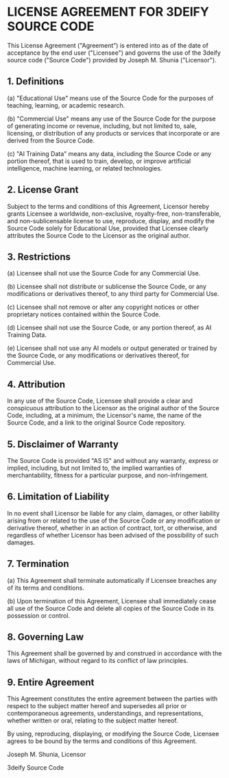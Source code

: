 # LICENSE AGREEMENT FOR 3DEIFY SOURCE CODE

This License Agreement ("Agreement") is entered into as of the date of acceptance by the end user ("Licensee") and governs the use of the 3deify source code ("Source Code") provided by Joseph M. Shunia ("Licensor").

## 1. Definitions

(a) "Educational Use" means use of the Source Code for the purposes of teaching, learning, or academic research.

(b) "Commercial Use" means any use of the Source Code for the purpose of generating income or revenue, including, but not limited to, sale, licensing, or distribution of any products or services that incorporate or are derived from the Source Code.

(c) "AI Training Data" means any data, including the Source Code or any portion thereof, that is used to train, develop, or improve artificial intelligence, machine learning, or related technologies.

## 2. License Grant

Subject to the terms and conditions of this Agreement, Licensor hereby grants Licensee a worldwide, non-exclusive, royalty-free, non-transferable, and non-sublicensable license to use, reproduce, display, and modify the Source Code solely for Educational Use, provided that Licensee clearly attributes the Source Code to the Licensor as the original author.

## 3. Restrictions

(a) Licensee shall not use the Source Code for any Commercial Use.

(b) Licensee shall not distribute or sublicense the Source Code, or any modifications or derivatives thereof, to any third party for Commercial Use.

(c) Licensee shall not remove or alter any copyright notices or other proprietary notices contained within the Source Code.

(d) Licensee shall not use the Source Code, or any portion thereof, as AI Training Data.

(e) Licensee shall not use any AI models or output generated or trained by the Source Code, or any modifications or derivatives thereof, for Commercial Use.

## 4. Attribution

In any use of the Source Code, Licensee shall provide a clear and conspicuous attribution to the Licensor as the original author of the Source Code, including, at a minimum, the Licensor's name, the name of the Source Code, and a link to the original Source Code repository.

## 5. Disclaimer of Warranty

The Source Code is provided "AS IS" and without any warranty, express or implied, including, but not limited to, the implied warranties of merchantability, fitness for a particular purpose, and non-infringement.

## 6. Limitation of Liability

In no event shall Licensor be liable for any claim, damages, or other liability arising from or related to the use of the Source Code or any modification or derivative thereof, whether in an action of contract, tort, or otherwise, and regardless of whether Licensor has been advised of the possibility of such damages.

## 7. Termination

(a) This Agreement shall terminate automatically if Licensee breaches any of its terms and conditions.

(b) Upon termination of this Agreement, Licensee shall immediately cease all use of the Source Code and delete all copies of the Source Code in its possession or control.

## 8. Governing Law

This Agreement shall be governed by and construed in accordance with the laws of Michigan, without regard to its conflict of law principles.

## 9. Entire Agreement

This Agreement constitutes the entire agreement between the parties with respect to the subject matter hereof and supersedes all prior or contemporaneous agreements, understandings, and representations, whether written or oral, relating to the subject matter hereof.

By using, reproducing, displaying, or modifying the Source Code, Licensee agrees to be bound by the terms and conditions of this Agreement.

Joseph M. Shunia, Licensor

3deify Source Code